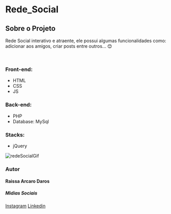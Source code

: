 # Rede_Social
<h2>Sobre o Projeto</h2>
<p>Rede Social interativo e atraente, ele possui algumas funcionalidades como: adicionar aos amigos, criar posts entre outros... 😊</p>

<br />
<h3>Front-end:</h3>
<ul>
  <li>HTML</li>
  <li>CSS</li>
  <li>JS</li>
</ul>
<h3>Back-end:</h3>
<ul>
  <li>PHP</li>
  <li>Database: MySql</li>
</ul>
<h3>Stacks:</h3>
<ul>
  <li>jQuery</li>
</ul>

![redeSocialGif](https://user-images.githubusercontent.com/82960240/138715423-2b940dbf-11b2-4724-9142-86097dca8422.gif)


<h3>Autor</h3>
<h4>Raissa Arcaro Daros</h4>

<h5>Midias Sociais</h5>
<a href="https://www.instagram.com/raissa_dev/">Instagram</a>
<a href="https://www.linkedin.com/in/raissa-dev-69986a214/">Linkedin</a>
